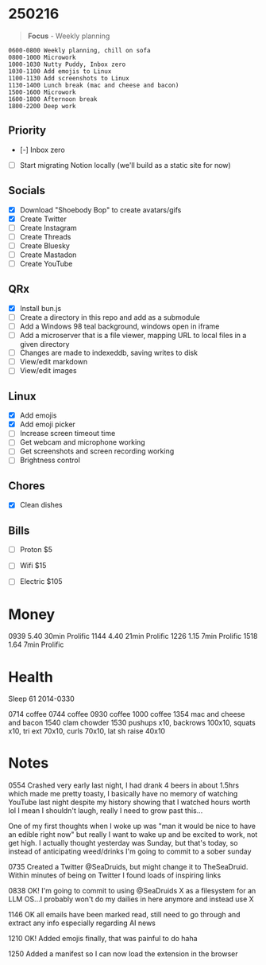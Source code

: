 # 250216
> **Focus** - Weekly planning

```timeblock
0600-0800 Weekly planning, chill on sofa
0800-1000 Microwork
1000-1030 Nutty Puddy, Inbox zero
1030-1100 Add emojis to Linux
1100-1130 Add screenshots to Linux
1130-1400 Lunch break (mac and cheese and bacon)
1500-1600 Microwork
1600-1800 Afternoon break
1800-2200 Deep work
```

## Priority
- [-] Inbox zero
- [ ] Start migrating Notion locally (we'll build as a static site for now)
## Socials
- [x] Download "Shoebody Bop" to create avatars/gifs
- [x] Create Twitter
- [ ] Create Instagram
- [ ] Create Threads
- [ ] Create Bluesky
- [ ] Create Mastadon
- [ ] Create YouTube
## QRx
- [x] Install bun.js
- [ ] Create a directory in this repo and add as a submodule
- [ ] Add a Windows 98 teal background, windows open in iframe
- [ ] Add a microserver that is a file viewer, mapping URL to local files in a given directory
- [ ] Changes are made to indexeddb, saving writes to disk
- [ ] View/edit markdown
- [ ] View/edit images
## Linux
- [x] Add emojis
- [x] Add emoji picker
- [ ] Increase screen timeout time
- [ ] Get webcam and microphone working
- [ ] Get screenshots and screen recording working
- [ ] Brightness control
## Chores
- [x] Clean dishes
## Bills
- [ ] Proton $5
- [ ] Wifi $15
- [ ] Electric $105



# Money
0939 5.40   30min Prolific
1144 4.40   21min Prolific
1226 1.15   7min  Prolific
1518 1.64   7min    Prolific



# Health
Sleep 61 2014-0330

0714 coffee
0744 coffee
0930 coffee
1000 coffee
1354 mac and cheese and bacon
1540 clam chowder
1530 pushups x10, backrows 100x10, squats x10, tri ext 70x10, curls 70x10, lat sh raise 40x10



# Notes
0554 Crashed very early last night, I had drank 4 beers in about 1.5hrs which made me pretty toasty, I basically have no memory of watching YouTube last night despite my history showing that I watched hours worth lol I mean I shouldn't laugh, really I need to grow past this...

One of my first thoughts when I woke up was "man it would be nice to have an edible right now" but really I want to wake up and be excited to work, not get high. I actually thought yesterday was Sunday, but that's today, so instead of anticipating weed/drinks I'm going to commit to a sober sunday

0735 Created a Twitter @SeaDruids, but might change it to TheSeaDruid. Within minutes of being on Twitter I found loads of inspiring links

0838 OK! I'm going to commit to using @SeaDruids X as a filesystem for an LLM OS...I probably won't do my dailies in here anymore and instead use X

1146 OK all emails have been marked read, still need to go through and extract any info especially regarding AI news

1210 OK! Added emojis finally, that was painful to do haha

1250 Added a manifest so I can now load the extension in the browser